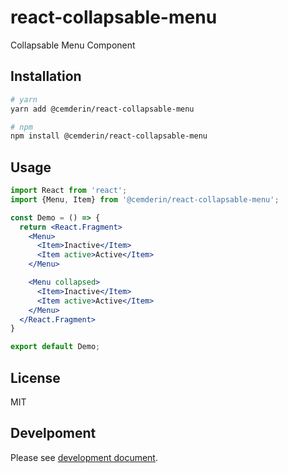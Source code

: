 # react-collapsable-menu

Collapsable Menu Component

## Installation
```bash
# yarn
yarn add @cemderin/react-collapsable-menu

# npm
npm install @cemderin/react-collapsable-menu
```

## Usage

```jsx
import React from 'react';
import {Menu, Item} from '@cemderin/react-collapsable-menu';

const Demo = () => {
  return <React.Fragment>
    <Menu>
      <Item>Inactive</Item>
      <Item active>Active</Item>
    </Menu>

    <Menu collapsed>
      <Item>Inactive</Item>
      <Item active>Active</Item>
    </Menu>
  </React.Fragment>
}

export default Demo;
```

## License
MIT

## Develpoment
Please see [development document](./DEVELOPMENT.md).